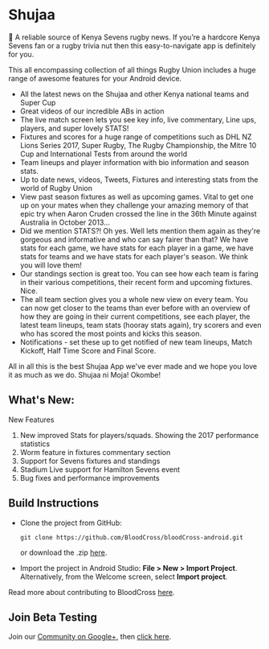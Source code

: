 # Shujaa

:rugby_football: A reliable source of Kenya Sevens rugby news. If you’re a hardcore Kenya Sevens fan or a rugby trivia nut then this easy-to-navigate app is definitely for you.

This all encompassing collection of all things Rugby Union includes a huge range of awesome features for your Android device.

* All the latest news on the Shujaa and other Kenya national teams and Super Cup
* Great videos of our incredible ABs in action
* The live match screen lets you see key info, live commentary, Line ups, players, and super lovely STATS!
* Fixtures and scores for a huge range of competitions such as DHL NZ Lions Series 2017, Super Rugby, The Rugby Championship, the Mitre 10 Cup and International Tests from around the world
* Team lineups and player information with bio information and season stats.
* Up to date news, videos, Tweets, Fixtures and interesting stats from the world of Rugby Union
* View past season fixtures as well as upcoming games. Vital to get one up on your mates when they challenge your amazing memory of that epic try when Aaron Cruden crossed the line in the 36th Minute against Australia in October 2013...
* Did we mention STATS?! Oh yes. Well lets mention them again as they're gorgeous and informative and who can say fairer than that? We have stats for each game, we have stats for each player in a game, we have stats for teams and we have stats for each player's season. We think you will love them!
* Our standings section is great too. You can see how each team is faring in their various competitions, their recent form and upcoming fixtures. Nice.
* The all team section gives you a whole new view on every team. You can now get closer to the teams than ever before with an overview of how they are going in their current competitions, see each player, the latest team lineups, team stats (hooray stats again), try scorers and even who has scored the most points and kicks this season.
* Notifications - set these up to get notified of new team lineups, Match Kickoff, Half Time Score and Final Score.

All in all this is the best Shujaa App we've ever made and we hope you love it as much as we do. Shujaa ni Moja! Okombe!


What's New:
----------

New Features
1) New improved Stats for players/squads. Showing the 2017 performance statistics
2) Worm feature in fixtures commentary section
3) Support for Sevens fixtures and standings
4) Stadium Live support for Hamilton Sevens event
5) Bug fixes and performance improvements

## Build Instructions
 
- Clone the project from GitHub: 
   ```
   git clone https://github.com/BloodCross/bloodCross-android.git
   ```
   or download the .zip [here](https://codeload.github.com/BloodCross/bloodCross-android/zip/master).

- Import the project in Android Studio: **File > New > Import Project**.
  Alternatively, from the Welcome screen, select **Import project**.

Read more about contributing to BloodCross [here]().

## Join Beta Testing
Join our [Community on Google+](), then [click here]().

